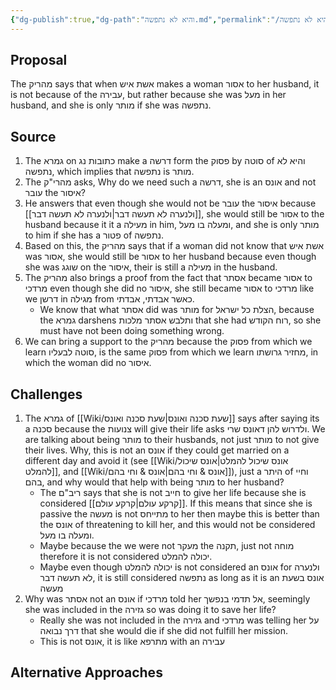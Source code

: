 ```yaml
---
{"dg-publish":true,"dg-path":"והיא לא נתפשה.md","permalink":"/והיא לא נתפשה/","tags":["בבלי/נשים/כתובות/ג","#בבלי/נשים/כתובות/נג","שיעור/ר_שולמן/2025/fall"]}
---
```


## Proposal

The מהריק says that when אשת איש makes a woman אסור to her husband, it is not because of the עבירה, but rather because she was מעל in her husband, and she is only מותר if she was נתפשה.
## Source

1. The גמרא on כתובות נג make a דרשה form the פסוק by סוטה of והיא לא נתפשה, which implies that נתפשה is מותר.
2. The מהרי"ק asks, Why do we need such a דרשה, she is an אונס and not עובר the איסור?
3. He answers that even though she would not be עובר the איסור because [[ולנערה לא תעשה דבר\|ולנערה לא תעשה דבר]], she would still be אסור to the husband because it it a מעילה in him, ומעלה בו מעל, and she is only מותר to him if she has a פטור of נתפשה.
4. Based on this, the מהריק says that if a woman did not know that אשת איש was אסור, she would still be אסור to her husband because even though she was שוגג on the איסור, their is still a מעילה in the husband.
5. The מהריק also brings a proof from the fact that אסתר became אסור to מרדכי even though she did no איסור, she still became אסור to מרדכי like we דרשן in מגילה from כאשר אבדתי, אבדתי.
	+ We know that what אסתר did was מותר for הצלת כל ישראל, because the גמרא darshens ותלבש אסתר מלכות that she had רוח הקודש, so she must have not been doing something wrong.
6. We can bring a support to the מהריק because the פסוק from which we learn סוטה לבעליו, is the same פסוק from which we learn מחזיר גרושתו, in which the woman did no איסור.
## Challenges

1. The גמרא of [[Wiki/שעת סכנה ואונס\|שעת סכנה ואונס]] says after saying its a סכנה because the צנועות will give their life asks  ולדרוש להן דאונס שרי. We are talking about being מותר to their husbands, not just מותר to not give their lives. Why, this is not an אונס if they could get married on a different day and avoid it (see [[Wiki/אונס שיכול להמלט\|אונס שיכול להמלט]], and [[Wiki/אונס & וחי בהם\|אונס & וחי בהם]]), just a היתר of וחיי בהם, and why would that help with being מותר to her husband?
	+ The ריב"ם says that she is not חייב to give her life because she is considered [[קרקע עולם\|קרקע עולם]]. If this means that since she is passive the מעשה is not מתייחס to her then maybe this is better than the אונס of threatening to kill her, and this would not be considered ומעלה בו מעל.
	+ Maybe because the we were not מעקר the תקנה, just not מוחה therefore it is not considered יכולה להמלט.
	+ Maybe even though יכולה להמלט is not considered an אונס for ולנערה לא תעשה דבר, it is still considered נתפשה as long as it is an אונס בשעת מעשה
2. Why was אסתר not an אונס if מרדכי told her אל תדמי בנפשך, seemingly she was included in the גזירה so was doing it to save her life?
	+ Really she was not included in the גזירה and מרדכי was telling her על דרך נבואה that she would die if she did not fulfill her mission.
	+ This is not אונס, it is like מתרפא with an עבירה
## Alternative Approaches